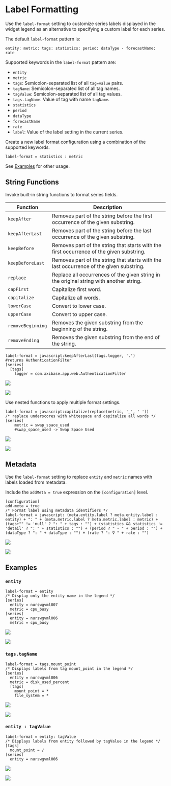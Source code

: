 # Label Formatting

Use the `label-format` setting to customize series labels displayed in the widget legend as an alternative to specifying a custom label for each series.

The default `label-format` pattern is:

```ls
entity: metric: tags: statistics: period: dataType - forecastName: rate
```

Supported keywords in the `label-format` pattern are:

* `entity`
* `metric`
* `tags`: Semicolon-separated list of all `tag=value` pairs.
* `tagName`: Semicolon-separated list of all tag names.
* `tagValue`: Semicolon-separated list of all tag values.
* `tags.tagName`: Value of tag with name `tagName`.
* `statistics`
* `period`
* `dataType`
* `forecastName`
* `rate`
* `label`: Value of the label setting in the current series.

Create a new label format configuration using a combination of the supported keywords.

```ls
label-format = statistics : metric
```

See [Examples](#examples) for other usage.

## String Functions

Invoke built-in string functions to format series fields.

| Function | Description |
|---|---|
| `keepAfter` | Removes part of the string before the first occurrence of the given substring. |
| `keepAfterLast` | Removes part of the string before the last occurrence of the given substring.|
| `keepBefore`| Removes part of the string that starts with the first occurrence of the given substring. |
| `keepBeforeLast`| Removes part of the string that starts with the last occurrence of the given substring.|
| `replace` | Replace all occurrences of the given string in the original string with another string.|
| `capFirst`| Capitalize first word. |
| `capitalize`| Capitalize all words.  |
| `lowerCase`   | Convert to lower case.   |
| `upperCase`   | Convert to upper case.   |
| `removeBeginning` | Removes the given substring from the beginning of the string.|
| `removeEnding`| Removes the given substring from the end of the string.  |

```ls
label-format = javascript:keepAfterLast(tags.logger, '.')
#returns AuthenticationFilter
[series]
  [tags]
    logger = com.axibase.app.web.AuthenticationFilter
```

![](./images/label-formatting4.png)

[![](./images/button.png)](https://apps.axibase.com/chartlab/675c5467)

Use nested functions to apply multiple format settings.

```ls
label-format = javascript:capitalize(replace(metric, '_', ' '))
/* replace underscores with whitespace and capitalize all words */
[series]
    metric = swap_space_used
    #swap_space_used -> Swap Space Used
```

![](./images/label-formatting-6.png)

[![](./images/button.png)](https://apps.axibase.com/chartlab/7518a91f/2/)

## Metadata

Use the `label-format` setting to replace `entity` and `metric` names with labels loaded from metadata.

Include the `addMeta = true` expression on the `[configuration]` level.

```ls
[configuration]
add-meta = true
/* Format label using metadata identifiers */
label-format = javascript: (meta.entity.label ? meta.entity.label : entity) + ": " + (meta.metric.label ? meta.metric.label : metric) + (tags+"" != 'null' ? ": " + tags : "") + (statistics && statistics != 'detail' ? ": " + statistics : "") + (period ? " - " + period : "") + (dataType ? ": " + dataType : "") + (rate ? ": ∇ " + rate : "")
```

![](./images/label-formatting5.png)

[![](./images/button.png)](https://apps.axibase.com/chartlab/68ff7368/3/)

## Examples

### `entity`

```ls
label-format = entity
/* Display only the entity name in the legend */
[series]
  entity = nurswgvml007
  metric = cpu_busy
[series]
  entity = nurswgvml006
  metric = cpu_busy
```

![](./images/label-formatting1.png)

[![](./images/button.png)](https://apps.axibase.com/chartlab/6ce33406)

### `tags.tagName`

```ls
label-format = tags.mount_point
/* Displays labels from tag mount_point in the legend */
[series]
  entity = nurswgvml006
  metric = disk_used_percent
  [tags]
    mount_point = *
    file_system = *  
```

![](./images/label-formatting2.png)

[![](./images/button.png)](https://apps.aschemexibase.com/chartlab/8909d7f4)

### `entity : tagValue`

```ls
label-format = entity: tagValue
/* Displays labels from entity followed by tagValue in the legend */
[tags]
  mount_point = /
[series]
  entity = nurswgvml006
```

![](./images/label-formatting3.png)

[![](./images/button.png)](https://apps.axibase.com/chartlab/5e5667fa)